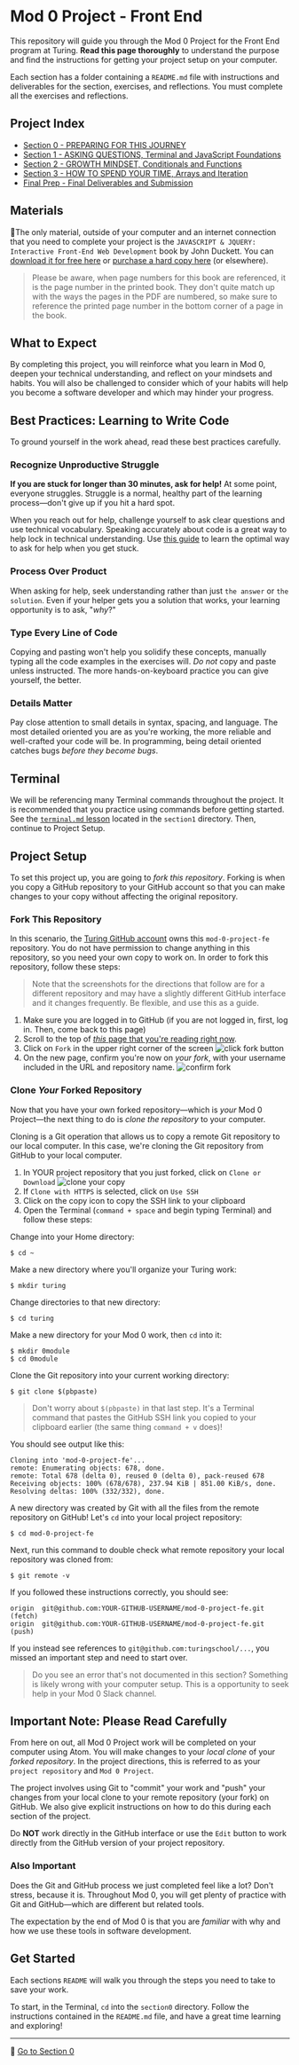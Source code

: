 # Mod 0 Project - Front End

This repository will guide you through the Mod 0 Project for the Front End program at Turing. **Read this page thoroughly** to understand the purpose and find the instructions for getting your project setup on your computer.

Each section has a folder containing a `README.md` file with instructions and deliverables for the section, exercises, and reflections. You must complete all the exercises and reflections.

## Project Index

* [Section 0 - PREPARING FOR THIS JOURNEY](section0)
* [Section 1 - ASKING QUESTIONS, Terminal and JavaScript Foundations](section1)
* [Section 2 - GROWTH MINDSET, Conditionals and Functions](section2)
* [Section 3 - HOW TO SPEND YOUR TIME, Arrays and Iteration](section3)
* [Final Prep - Final Deliverables and Submission](finalPrep)

## Materials

📒The only material, outside of your computer and an internet connection that you need to complete your project is the `JAVASCRIPT & JQUERY: Interactive Front-End Web Development` book by John Duckett. You can [download it for free here](https://www.pdfdrive.com/javascript-and-jquery-interactive-front-end-web-development-e184606066.html) or [purchase a hard copy here](https://www.amazon.com/Web-Design-HTML-JavaScript-jQuery/dp/1118907442/ref=sr_1_2?ie=UTF8&qid=1541193719&sr=8-2&keywords=duckett) (or elsewhere).

>Please be aware, when page numbers for this book are referenced, it is the page number in the printed book. They don't quite match up with the ways the pages in the PDF are numbered, so make sure to reference the printed page number in the bottom corner of a page in the book.

## What to Expect

By completing this project, you will reinforce what you learn in Mod 0, deepen your technical understanding, and reflect on your mindsets and habits. You will also be challenged to consider which of your habits will help you become a software developer and which may hinder your progress.

## Best Practices: Learning to Write Code

To ground yourself in the work ahead, read these best practices carefully.

### Recognize Unproductive Struggle

**If you are stuck for longer than 30 minutes, ask for help!** At some point, everyone struggles. Struggle is a normal, healthy part of the learning process—don't give up if you hit a hard spot.

When you reach out for help, challenge yourself to ask clear questions and use technical vocabulary. Speaking accurately about code is a great way to help lock in technical understanding. Use [this guide](https://gist.github.com/ericweissman/fb0241e226227867b6bc70a4d49227f5) to learn the optimal way to ask for help when you get stuck.

### Process Over Product

When asking for help, seek understanding rather than just `the answer` or `the solution`. Even if your helper gets you a solution that works, your learning opportunity is to ask, "*why*?"

### Type Every Line of Code

Copying and pasting won't help you solidify these concepts, manually typing all the code examples in the exercises will. *Do not* copy and paste unless instructed. The more hands-on-keyboard practice you can give yourself, the better.

### Details Matter

Pay close attention to small details in syntax, spacing, and language. The most detailed oriented you are as you're working, the more reliable and well-crafted your code will be. In programming, being detail oriented catches bugs _before they become bugs_.

## Terminal

We will be referencing many Terminal commands throughout the project. It is recommended that you practice using commands before getting started. See the [`terminal.md` lesson](https://github.com/turingschool/mod-0-project-fe/tree/main/section1#Part-B-Terminal) located in the `section1` directory. Then, continue to Project Setup.

## Project Setup

To set this project up, you are going to *fork this repository*. Forking is when you copy a GitHub repository to your GitHub account so that you can make changes to your copy without affecting the original repository.

### Fork This Repository

In this scenario, the [Turing GitHub account](https://github.com/turingschool) owns this `mod-0-project-fe` repository. You do not have permission to change anything in this repository, so you need your own copy to work on. In order to fork this repository, follow these steps:

>Note that the screenshots for the directions that follow are for a different repository and may have a slightly different GitHub interface and it changes frequently. Be flexible, and use this as a guide.

1. Make sure you are logged in to GitHub (if you are not logged in, first, log in. Then, come back to this page)
2. Scroll to the top of [*this* page that you're reading right now](#top).
3. Click on `Fork` in the upper right corner of the screen
![click fork button](/images/fe_step1.png)
1. On the new page, confirm you're now on _your fork_, with your username included in the URL and repository name.
![confirm fork](/images/fe_step2.png)

### Clone _Your_ Forked Repository

Now that you have your own forked repository—which is _your_ Mod 0 Project—the next thing to do is *clone the repository* to your computer.

Cloning is a Git operation that allows us to copy a remote Git repository to our local computer. In this case, we're cloning the Git repository from GitHub to your local computer. 

1. In YOUR project repository that you just forked, click on `Clone or Download`
![clone your copy](/images/fe_step3.png)
1. If `Clone with HTTPS` is selected, click on `Use SSH`
1. Click on the copy icon to copy the SSH link to your clipboard
1. Open the Terminal (`command + space` and begin typing Terminal) and follow these steps:

Change into your Home directory:

```
$ cd ~
```

Make a new directory where you'll organize your Turing work:

```
$ mkdir turing
```

Change directories to that new directory:

```
$ cd turing
```

Make a new directory for your Mod 0 work, then `cd` into it:

```
$ mkdir 0module
$ cd 0module
```

Clone the Git repository into your current working directory:

```
$ git clone $(pbpaste)
```

> Don't worry about `$(pbpaste)` in that last step. It's a Terminal command that pastes the GitHub SSH link you copied to your clipboard earlier (the same thing `command + v` does)!

You should see output like this:

```
Cloning into 'mod-0-project-fe'...
remote: Enumerating objects: 678, done.
remote: Total 678 (delta 0), reused 0 (delta 0), pack-reused 678
Receiving objects: 100% (678/678), 237.94 KiB | 851.00 KiB/s, done.
Resolving deltas: 100% (332/332), done.
```

A new directory was created by Git with all the files from the remote repository on GitHub! Let's `cd` into your local project repository:

```
$ cd mod-0-project-fe
```

Next, run this command to double check what remote repository your local repository was cloned from:

```
$ git remote -v
```

If you followed these instructions correctly, you should see:

```
origin	git@github.com:YOUR-GITHUB-USERNAME/mod-0-project-fe.git (fetch)
origin	git@github.com:YOUR-GITHUB-USERNAME/mod-0-project-fe.git (push)
```

If you instead see references to `git@github.com:turingschool/...`, you missed an important step and need to start over.

> Do you see an error that's not documented in this section? Something is likely wrong with your computer setup. This is a opportunity to seek help in your Mod 0 Slack channel.

## Important Note: Please Read Carefully

From here on out, all Mod 0 Project work will be completed on your computer using Atom. You will make changes to your _local clone_ of your _forked repository_. In the project directions, this is referred to as your `project repository` and `Mod 0 Project`.

The project involves using Git to "commit" your work and "push" your changes from your local clone to your remote repository (your fork) on GitHub. We also give explicit instructions on how to do this during each section of the project.

Do **NOT** work directly in the GitHub interface or use the `Edit` button to work directly from the GitHub version of your project repository.

### Also Important

Does the Git and GitHub process we just completed feel like a lot? Don't stress, because it is. Throughout Mod 0, you will get plenty of practice with Git and GitHub—which are different but related tools.

The expectation by the end of Mod 0 is that you are _familiar_ with why and how we use these tools in software development.

## Get Started

Each sections `README` will walk you through the steps you need to take to save your work.

To start, in the Terminal, `cd` into the `section0` directory. Follow the instructions contained in the `README.md` file, and have a great time learning and exploring!

***

🚀 [Go to Section 0](../section0)
